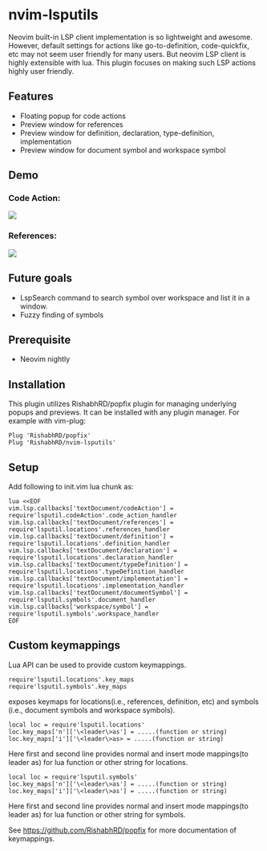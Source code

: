 # nvim-lsputils

Neovim built-in LSP client implementation is so lightweight and awesome.
However, default settings for actions like go-to-definition, code-quickfix, etc
may not seem user friendly for many users. But neovim LSP client is highly
extensible with lua. This plugin focuses on making such LSP actions highly user
friendly.

## Features

- Floating popup for code actions
- Preview window for references
- Preview window for definition, declaration, type-definition, implementation
- Preview window for document symbol and workspace symbol

## Demo

### Code Action:
![](https://user-images.githubusercontent.com/26287448/93617774-076ad600-f9f4-11ea-9c4e-d37019241320.gif)


### References:
![](https://user-images.githubusercontent.com/26287448/93930985-d3691b00-fd3b-11ea-9053-b699e4d36558.gif)

## Future goals

- LspSearch command to search symbol over workspace and list it in a window.
- Fuzzy finding of symbols

## Prerequisite

- Neovim nightly

## Installation

This plugin utilizes RishabhRD/popfix plugin for managing underlying popups
and previews.
It can be installed with any plugin manager. For example with vim-plug:

	Plug 'RishabhRD/popfix'
	Plug 'RishabhRD/nvim-lsputils'

## Setup

Add following to init.vim lua chunk as:

	lua <<EOF
	vim.lsp.callbacks['textDocument/codeAction'] = require'lsputil.codeAction'.code_action_handler
	vim.lsp.callbacks['textDocument/references'] = require'lsputil.locations'.references_handler
	vim.lsp.callbacks['textDocument/definition'] = require'lsputil.locations'.definition_handler
	vim.lsp.callbacks['textDocument/declaration'] = require'lsputil.locations'.declaration_handler
	vim.lsp.callbacks['textDocument/typeDefinition'] = require'lsputil.locations'.typeDefinition_handler
	vim.lsp.callbacks['textDocument/implementation'] = require'lsputil.locations'.implementation_handler
	vim.lsp.callbacks['textDocument/documentSymbol'] = require'lsputil.symbols'.document_handler
	vim.lsp.callbacks['workspace/symbol'] = require'lsputil.symbols'.workspace_handler
	EOF

## Custom keymappings

Lua API can be used to provide custom keymappings.

	require'lsputil.locations'.key_maps
	require'lsputil.symbols'.key_maps

exposes keymaps for locations(i.e., references, definition, etc) and
symbols (i.e., document symbols and workspace symbols).

	local loc = require'lsputil.locations'
	loc.key_maps['n']['\<leader\>as'] = .....(function or string)
	loc.key_maps['i']['\<leader\>as> = .....(function or string)

Here first and second line provides normal and insert mode mappings(to leader as) for
lua function or other string for locations.

	local loc = require'lsputil.symbols'
	loc.key_maps['n']['\<leader\>as'] = .....(function or string)
	loc.key_maps['i']['\<leader\>as'] = .....(function or string)

Here first and second line provides normal and insert mode mappings(to leader as) for
lua function or other string for symbols.

See https://github.com/RishabhRD/popfix for more documentation of keymappings.
